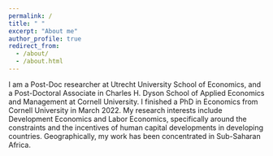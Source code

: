 ```yaml
---
permalink: /
title: " "
excerpt: "About me"
author_profile: true
redirect_from: 
  - /about/
  - /about.html
---
```

I am a Post-Doc researcher at Utrecht University School of Economics, and a Post-Doctoral Associate in Charles H. Dyson School of Applied Economics and Management at Cornell University. I finished a PhD in Economics from Cornell University in March 2022. My research interests include Development Economics and Labor Economics, specifically around the constraints and the incentives of human capital developments in developing countries. Geographically, my work has been concentrated in Sub-Saharan Africa.

